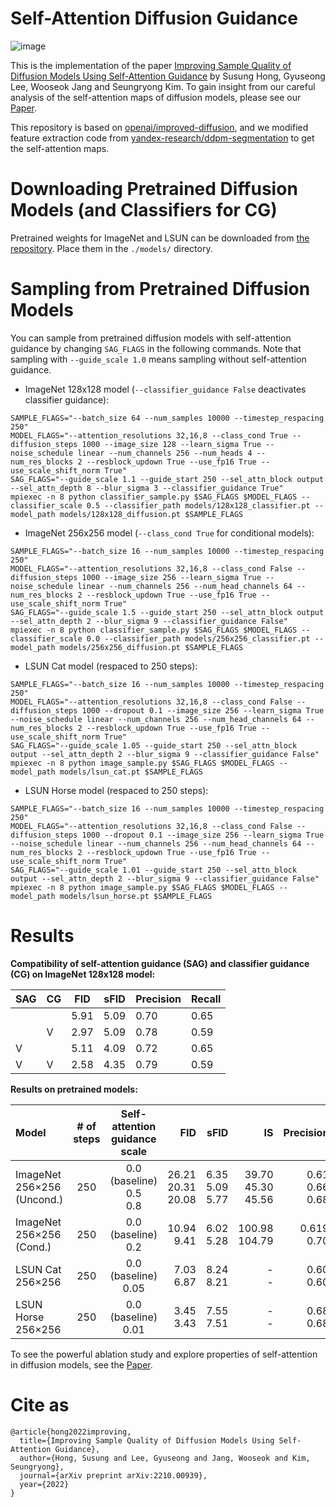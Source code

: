 # Self-Attention Diffusion Guidance
![image](https://user-images.githubusercontent.com/5498512/194516853-18048309-06c1-4e7c-9a3d-9d911186272a.png)

This is the implementation of the paper <a href="https://arxiv.org/abs/2210.00939">Improving Sample Quality of Diffusion Models Using Self-Attention Guidance</a> by Susung Hong, Gyuseong Lee, Wooseok Jang and Seungryong Kim. To gain insight from our careful analysis of the self-attention maps of diffusion models, please see our [Paper](https://arxiv.org/abs/2210.00939).

This repository is based on [openai/improved-diffusion](https://github.com/openai/improved-diffusion), and we modified feature extraction code from [yandex-research/ddpm-segmentation](https://github.com/yandex-research/ddpm-segmentation) to get the self-attention maps.

# Downloading Pretrained Diffusion Models (and Classifiers for CG)
Pretrained weights for ImageNet and LSUN can be downloaded from [the repository](https://github.com/openai/improved-diffusion). Place them in the `./models/` directory.

# Sampling from Pretrained Diffusion Models
You can sample from pretrained diffusion models with self-attention guidance by changing  `SAG_FLAGS` in the following commands. Note that sampling with `--guide_scale 1.0` means sampling without self-attention guidance.

 * ImageNet 128x128 model (`--classifier_guidance False` deactivates classifier guidance):
```
SAMPLE_FLAGS="--batch_size 64 --num_samples 10000 --timestep_respacing 250"
MODEL_FLAGS="--attention_resolutions 32,16,8 --class_cond True --diffusion_steps 1000 --image_size 128 --learn_sigma True --noise_schedule linear --num_channels 256 --num_heads 4 --num_res_blocks 2 --resblock_updown True --use_fp16 True --use_scale_shift_norm True"
SAG_FLAGS="--guide_scale 1.1 --guide_start 250 --sel_attn_block output --sel_attn_depth 8 --blur_sigma 3 --classifier_guidance True"
mpiexec -n 8 python classifier_sample.py $SAG_FLAGS $MODEL_FLAGS --classifier_scale 0.5 --classifier_path models/128x128_classifier.pt --model_path models/128x128_diffusion.pt $SAMPLE_FLAGS
```

 * ImageNet 256x256 model (`--class_cond True` for conditional models):
```
SAMPLE_FLAGS="--batch_size 16 --num_samples 10000 --timestep_respacing 250"
MODEL_FLAGS="--attention_resolutions 32,16,8 --class_cond False --diffusion_steps 1000 --image_size 256 --learn_sigma True --noise_schedule linear --num_channels 256 --num_head_channels 64 --num_res_blocks 2 --resblock_updown True --use_fp16 True --use_scale_shift_norm True"
SAG_FLAGS="--guide_scale 1.5 --guide_start 250 --sel_attn_block output --sel_attn_depth 2 --blur_sigma 9 --classifier_guidance False"
mpiexec -n 8 python classifier_sample.py $SAG_FLAGS $MODEL_FLAGS --classifier_scale 0.0 --classifier_path models/256x256_classifier.pt --model_path models/256x256_diffusion.pt $SAMPLE_FLAGS
```

 * LSUN Cat model (respaced to 250 steps):
```
SAMPLE_FLAGS="--batch_size 16 --num_samples 10000 --timestep_respacing 250"
MODEL_FLAGS="--attention_resolutions 32,16,8 --class_cond False --diffusion_steps 1000 --dropout 0.1 --image_size 256 --learn_sigma True --noise_schedule linear --num_channels 256 --num_head_channels 64 --num_res_blocks 2 --resblock_updown True --use_fp16 True --use_scale_shift_norm True"
SAG_FLAGS="--guide_scale 1.05 --guide_start 250 --sel_attn_block output --sel_attn_depth 2 --blur_sigma 9 --classifier_guidance False"
mpiexec -n 8 python image_sample.py $SAG_FLAGS $MODEL_FLAGS --model_path models/lsun_cat.pt $SAMPLE_FLAGS
```

 * LSUN Horse model (respaced to 250 steps):
```
SAMPLE_FLAGS="--batch_size 16 --num_samples 10000 --timestep_respacing 250"
MODEL_FLAGS="--attention_resolutions 32,16,8 --class_cond False --diffusion_steps 1000 --dropout 0.1 --image_size 256 --learn_sigma True --noise_schedule linear --num_channels 256 --num_head_channels 64 --num_res_blocks 2 --resblock_updown True --use_fp16 True --use_scale_shift_norm True"
SAG_FLAGS="--guide_scale 1.01 --guide_start 250 --sel_attn_block output --sel_attn_depth 2 --blur_sigma 9 --classifier_guidance False"
mpiexec -n 8 python image_sample.py $SAG_FLAGS $MODEL_FLAGS --model_path models/lsun_horse.pt $SAMPLE_FLAGS
```

# Results

**Compatibility of self-attention guidance (SAG) and classifier guidance (CG) on ImageNet 128x128 model:**

| SAG | CG | FID | sFID | Precision | Recall |
|---|---|---|---|---|---|
|  |  | 5.91 | 5.09 | 0.70 | 0.65 |
|  | V | 2.97 | 5.09 | 0.78 | 0.59 |
| V |  | 5.11 | 4.09 | 0.72 | 0.65 |
| V | V | 2.58 | 4.35 | 0.79 | 0.59 |

**Results on pretrained models:**

| Model | # of steps | Self-attention guidance scale | FID | sFID | IS | Precision | Recall |
|:---|:---:|:---:|---:|---:|---:|---:|---:|
| ImageNet 256×256 (Uncond.) | 250 | 0.0 (baseline)<br>0.5<br>0.8 | 26.21<br>20.31<br>20.08 | 6.35<br>5.09<br>5.77 | 39.70<br>45.30<br>45.56 | 0.61<br>0.66<br>0.68 | 0.63<br>0.61<br>0.59 |
| ImageNet 256×256 (Cond.) | 250 | 0.0 (baseline)<br>0.2 | 10.94<br>9.41 | 6.02<br>5.28 | 100.98<br>104.79 | 0.619<br>0.70 | 0.63<br>0.62 |
| LSUN Cat 256×256 | 250 | 0.0 (baseline)<br>0.05 | 7.03<br>6.87 | 8.24<br>8.21 | -<br>- | 0.60<br>0.60 | 0.53<br>0.50 |
| LSUN Horse 256×256 | 250 | 0.0 (baseline)<br>0.01 | 3.45<br>3.43 | 7.55<br>7.51 | -<br>- | 0.68<br>0.68 | 0.56<br>0.55 |

To see the powerful ablation study and explore properties of self-attention in diffusion models, see the [Paper](https://arxiv.org/abs/2210.00939).

# Cite as
```
@article{hong2022improving,
  title={Improving Sample Quality of Diffusion Models Using Self-Attention Guidance},
  author={Hong, Susung and Lee, Gyuseong and Jang, Wooseok and Kim, Seungryong},
  journal={arXiv preprint arXiv:2210.00939},
  year={2022}
}
```
